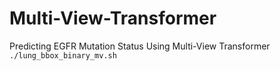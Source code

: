 # Multi-View-Transformer
Predicting EGFR Mutation Status Using Multi-View Transformer
`./lung_bbox_binary_mv.sh`
